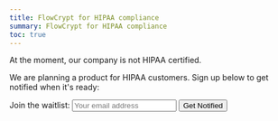 ```yaml
---
title: FlowCrypt for HIPAA compliance
summary: FlowCrypt for HIPAA compliance
toc: true
---
```


At the moment, our company is not HIPAA certified.

We are planning a product for HIPAA customers. Sign up below to get notified when it's ready:

<form class="waitlist">
  Join the waitlist: 
  <input type="email" class="input_email" placeholder="Your email address" value="" />
  <input type="hidden" class="input_waitlist" value="hipaa" />
  <button>Get Notified</button>
</form>
<script src="https://flowcrypt.com/js/pages/waitlist.js?version=65"></script>
